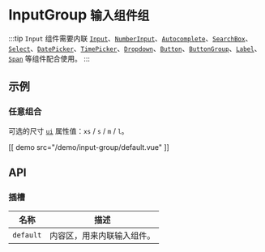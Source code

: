 # InputGroup <small>输入组件组</small>

:::tip
`Input` 组件需要内联 [`Input`](./input)、[`NumberInput`](./number-input)、[`Autocomplete`](autocomplete)、[`SearchBox`](./search-box)、[`Select`](./select)、[`DatePicker`](./date-picker)、[`TimePicker`](./time-picker)、[`Dropdown`](./dropdown)、[`Button`](./button)、[`ButtonGroup`](./button-group)、[`Label`](./label)、[`Span`](./span) 等组件配合使用。
:::

## 示例

### 任意组合

可选的尺寸 [`ui`](#props-ui) 属性值：`xs` / `s` / `m` / `l`。

[[ demo src="/demo/input-group/default.vue" ]]

## API

### 插槽

| 名称 | 描述 |
| -- | -- |
| ``default`` | 内容区，用来内联输入组件。 |
